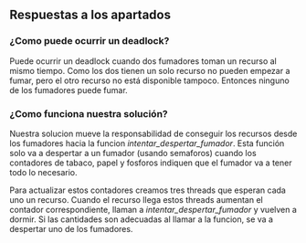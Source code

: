 ## Respuestas a los apartados

### ¿Como puede ocurrir un deadlock?

Puede ocurrir un deadlock cuando dos fumadores toman un recurso al mismo tiempo.
Como los dos tienen un solo recurso no pueden empezar a fumar, pero el otro recurso no está disponible tampoco.
Entonces ninguno de los fumadores puede fumar.

### ¿Como funciona nuestra solución?

Nuestra solucion mueve la responsabilidad de conseguir los recursos desde los fumadores hacia la funcion *intentar_despertar_fumador*.
Esta función solo va a despertar a un fumador (usando semaforos) cuando los contadores de tabaco, papel y fosforos indiquen que el fumador va a tener todo lo necesario.

Para actualizar estos contadores creamos tres threads que esperan cada uno un recurso.
Cuando el recurso llega estos threads aumentan el contador correspondiente, llaman a *intentar_despertar_fumador* y vuelven a dormir.
Si las cantidades son adecuadas al llamar a la funcion, se va a despertar uno de los fumadores.
